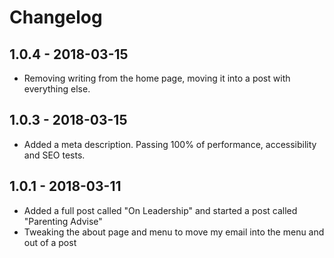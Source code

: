 # Changelog

## 1.0.4 - 2018-03-15

* Removing writing from the home page, moving it into a post with everything else.

## 1.0.3 - 2018-03-15

* Added a meta description. Passing 100% of performance, accessibility and SEO tests.

## 1.0.1 - 2018-03-11

* Added a full post called "On Leadership" and started a post called "Parenting Advise"
* Tweaking the about page and menu to move my email into the menu and out of a post